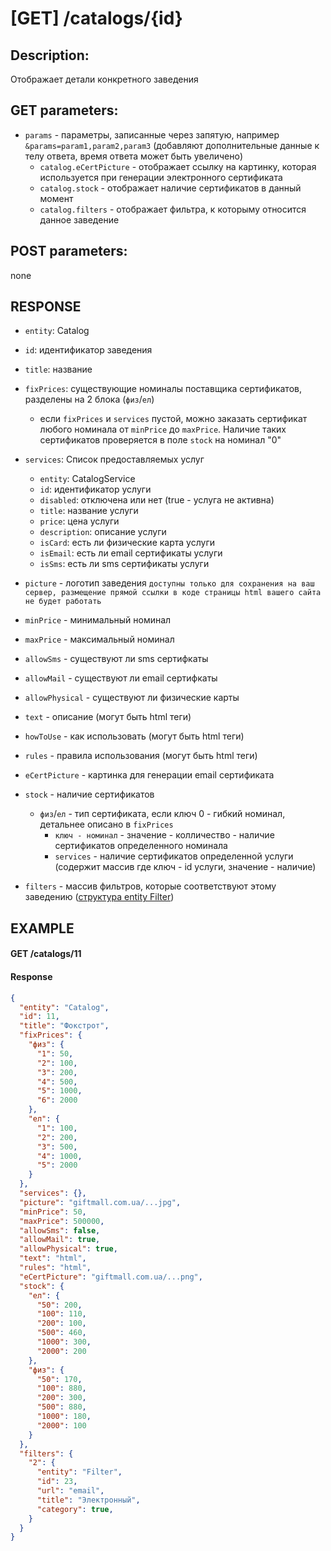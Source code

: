 # [GET] /catalogs/{id}
## Description: 
Отображает детали конкретного заведения
## GET parameters:
- `params` - параметры, записанные через запятую, например `&params=param1,param2,param3` (добавляют дополнительные данные к телу ответа, время ответа может быть увеличено)
  - `catalog.eCertPicture` - отображает ссылку на картинку, которая используется при генерации электронного сертификата
  - `catalog.stock` - отображает наличие сертификатов в данный момент
  - `catalog.filters` - отображает фильтра, к которыму относится данное заведение
## POST parameters:
none
## RESPONSE
- `entity`: Catalog 
- `id`: идентификатор заведения
- `title`: название
- `fixPrices`: существующие номиналы поставщика сертификатов, разделены на 2 блока (`физ`/`ел`)
  - если `fixPrices` и `services` пустой, можно заказать сертификат любого номинала от `minPrice` до `maxPrice`. Наличие таких сертификатов проверяется в поле `stock` на номинал "0"
- `services`: Список предоставляемых услуг
  - `entity`: CatalogService
  - `id`: идентификатор  услуги
  - `disabled`: отключена или нет (true - услуга не активна)
  - `title`: название услуги
  - `price`: цена услуги
  - `description`: описание услуги
  - `isCard`: есть ли физические карта услуги
  - `isEmail`: есть ли email сертификаты услуги
  - `isSms`: есть ли sms сертификаты услуги
- `picture` - логотип заведения `доступны только для сохранения на ваш сервер, размещение прямой ссылки в коде страницы html вашего сайта не будет работать`
- `minPrice` - минимальный номинал
- `maxPrice` - максимальный номинал
- `allowSms` - существуют ли sms сертифкаты
- `allowMail` - существуют ли email сертифкаты
- `allowPhysical` - существуют ли физические карты
- `text` - описание (могут быть html теги)
- `howToUse` - как использовать (могут быть html теги)
- `rules` - правила использования (могут быть html теги)
- `eCertPicture` - картинка для генерации email сертификата
- `stock` - наличие сертификатов
  - `физ`/`ел` - тип сертификата, если ключ 0 - гибкий номинал, детальнее описано в `fixPrices`
    - `ключ - номинал` - значение - колличество - наличие сертификатов определенного номинала
    - `services` -  наличие сертификатов определенной услуги (содержит массив где ключ - id услуги, значение - наличие)
  
- `filters` - массив фильтров, которые соответствуют этому заведению ([структура entity Filter](/endpoints/filters.md))

## EXAMPLE
#### GET /catalogs/11

#### Response
```json
{
  "entity": "Catalog",
  "id": 11,
  "title": "Фокстрот",
  "fixPrices": {
    "физ": {
      "1": 50,
      "2": 100,
      "3": 200,
      "4": 500,
      "5": 1000,
      "6": 2000
    },
    "ел": {
      "1": 100,
      "2": 200,
      "3": 500,
      "4": 1000,
      "5": 2000
    }
  },
  "services": {},
  "picture": "giftmall.com.ua/...jpg",
  "minPrice": 50,
  "maxPrice": 500000,
  "allowSms": false,
  "allowMail": true,
  "allowPhysical": true,
  "text": "html",
  "rules": "html",
  "eCertPicture": "giftmall.com.ua/...png",
  "stock": {
    "ел": {
      "50": 200,
      "100": 110,
      "200": 100,
      "500": 460,
      "1000": 300,
      "2000": 200
    },
    "физ": {
      "50": 170,
      "100": 880,
      "200": 300,
      "500": 880,
      "1000": 180,
      "2000": 100
    }
  },
  "filters": {
    "2": {
      "entity": "Filter",
      "id": 23,
      "url": "email",
      "title": "Электронный",
      "category": true,
    }
  }
}
```
